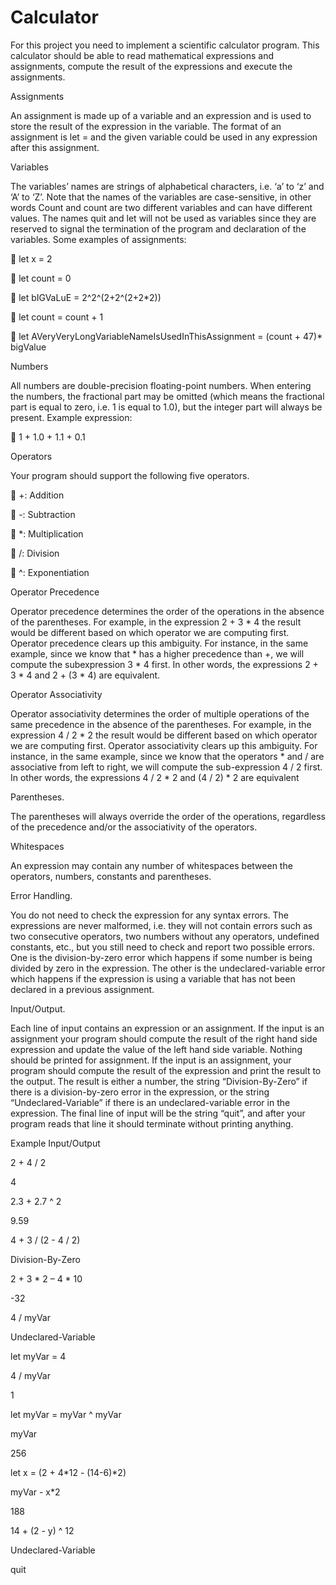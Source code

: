 # Calculator

For this project you need to implement a scientific calculator program. This calculator should be
able to read mathematical expressions and assignments, compute the result of the expressions
and execute the assignments. 

Assignments

An assignment is made up of a variable and an expression and is used to store the result of the
expression in the variable. The format of an assignment is let <variable-name> = <expression>
and the given variable could be used in any expression after this assignment.

Variables

The variables’ names are strings of alphabetical characters, i.e. ‘a’ to ‘z’ and ‘A’ to ‘Z’. Note that the 
names of the variables are case-sensitive, in other words Count and count are two different variables and 
can have different values. The names quit and let will not be used as variables since they are reserved to 
signal the termination of the program and declaration of the variables. Some examples of assignments:

 let x = 2

 let count = 0

 let bIGVaLuE = 2^2^(2+2^(2+2*2))

 let count = count + 1

 let AVeryVeryLongVariableNameIsUsedInThisAssignment = (count + 47)* bigValue

Numbers

All numbers are double-precision floating-point numbers. When entering the numbers, the
fractional part may be omitted (which means the fractional part is equal to zero, i.e. 1 is equal to
1.0), but the integer part will always be present. Example expression:

 1 + 1.0 + 1.1 + 0.1

Operators

Your program should support the following five operators.

 +: Addition

 -: Subtraction

 *: Multiplication

 /: Division

 ^: Exponentiation

Operator Precedence

Operator precedence determines the order of the operations in the absence of the parentheses.
For example, in the expression 2 + 3 * 4 the result would be different based on which operator
we are computing first. Operator precedence clears up this ambiguity. For instance, in the same
example, since we know that * has a higher precedence than +, we will compute the subexpression
3 * 4 first. In other words, the expressions 2 + 3 * 4 and 2 + (3 * 4) are equivalent.

Operator Associativity

Operator associativity determines the order of multiple operations of the same precedence in
the absence of the parentheses. For example, in the expression 4 / 2 * 2 the result would be
different based on which operator we are computing first. Operator associativity clears up this
ambiguity. For instance, in the same example, since we know that the operators * and / are
associative from left to right, we will compute the sub-expression 4 / 2 first. In other words, the
expressions 4 / 2 * 2 and (4 / 2) * 2 are equivalent

Parentheses.

The parentheses will always override the order of the operations, regardless of the precedence
and/or the associativity of the operators. 

Whitespaces

An expression may contain any number of whitespaces between the operators, numbers,
constants and parentheses.

Error Handling.

You do not need to check the expression for any syntax errors. The expressions are never
malformed, i.e. they will not contain errors such as two consecutive operators, two numbers
without any operators, undefined constants, etc., but you still need to check and report two
possible errors. One is the division-by-zero error which happens if some number is being divided 
by zero in the expression. The other is the undeclared-variable error which happens if the
expression is using a variable that has not been declared in a previous assignment.

Input/Output.

Each line of input contains an expression or an assignment. If the input is an assignment your
program should compute the result of the right hand side expression and update the value of the
left hand side variable. Nothing should be printed for assignment. If the input is an assignment,
your program should compute the result of the expression and print the result to the output. The
result is either a number, the string “Division-By-Zero” if there is a division-by-zero error in the
expression, or the string “Undeclared-Variable” if there is an undeclared-variable error in the
expression. The final line of input will be the string “quit”, and after your program reads that line
it should terminate without printing anything.

Example Input/Output

2 + 4 / 2

4

2.3 + 2.7 ^ 2

9.59

4 + 3 / (2 - 4 / 2)

Division-By-Zero

2 + 3 * 2 – 4 * 10

-32

4 / myVar

Undeclared-Variable

let myVar = 4

4 / myVar

1

let myVar = myVar ^ myVar

myVar

256

let x = (2 + 4*12 - (14-6)*2)

myVar - x*2

188

14 + (2 - y) ^ 12

Undeclared-Variable

quit
